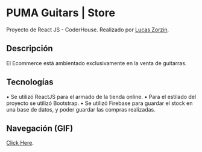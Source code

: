 # PUMA Guitars | Store
Proyecto de React JS - CoderHouse. 
Realizado por [Lucas Zorzin](https://github.com/LucasZorzin).

## Descripción
El Ecommerce está ambientado exclusivamente en la venta de guitarras.

## Tecnologías
• Se utilizó ReactJS para el armado de la tienda online.
• Para el estilado del proyecto se utilizó Bootstrap.
• Se utilizó Firebase para guardar el stock en una base de datos, y poder guardar las compras realizadas.

## Navegación (GIF)
[Click Here](https://drive.google.com/file/d/1lOc01viJ4XNmoLRkAIB6qDT3lthXxzKn/view?usp=sharing).